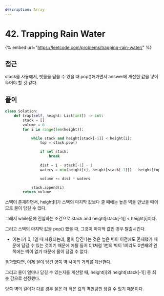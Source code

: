 ```yaml
---
description: Array
---
```


# 42. Trapping Rain Water

{% embed url="https://leetcode.com/problems/trapping-rain-water/" %}

## 접근

stack을 사용해서, 빗물을 담을 수 있을 때 pop()해가면서 answer에  계산한 값을 넣어주어야 할 것 같다.

## 풀이

```python
class Solution:
    def trap(self, height: List[int]) -> int:
        stack = []
        volume = 0
        for i in range(len(height)):

            while stack and height[stack[-1]] < height[i]:
                top = stack.pop()

                if not stack:
                    break
                
                dist = i - stack[-1] - 1
                waters = min(height[i], height[stack[-1]]) - height[top]                print(i, stack[-1], dist, waters)

                volume += dist * waters

            stack.append(i)
        return volume        
```

스택이 존재하면서, height\[i]가 스택의 마지막 값보다 클 때에는 높은 벽을 만났을 때이므로 물이 담길 수 있다.

그래서 while문에 진입하는 조건으로 stack and height\[stack\[-1]] < height\[i]이다.

그리고 스택의 마지막 값을 pop() 했을 때, 그것이 마지막 값인 경우 탈출시킨다.

* 이는 i가 0, 1일 때 사용되는데, 물이 담긴다는 것은 높은 벽이 이전에도 존재했기 때문에 담길 수 있는 것이기 때문에 예를 들어 0,1처럼 1번의 벽이 1이라도 0번째의 왼쪽에는 벽이 없기 때문에 물이 담길 수 없다.

통과했다면, 이제 물이 담긴 양쪽 벽 사이의 거리를 계산한다.

그리고 물이 얼마나 담길 수 있는지를 계산할 때, height\[i]와 height\[stack\[-1]] 중 최솟 값으로 선정했다.

양쪽 벽의 길이가 다를 경우 물은 더 작은 값의 벽만큼만 담길 수 있기 때문이다.



